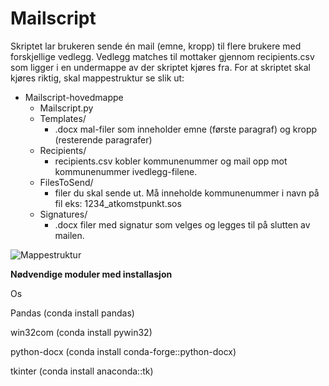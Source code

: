 # Mailscript

Skriptet lar brukeren sende én mail (emne, kropp) til flere brukere med forskjellige vedlegg. Vedlegg matches til mottaker gjennom recipients.csv
som ligger i en undermappe av der skriptet kjøres fra. For at skriptet skal kjøres riktig, skal mappestruktur se slik ut:

- Mailscript-hovedmappe
  - Mailscript.py
  - Templates/
    - .docx mal-filer som inneholder emne (første paragraf) og kropp (resterende paragrafer)
  - Recipients/
    - recipients.csv kobler kommunenummer og mail opp mot kommunenummer ivedlegg-filene.
  - FilesToSend/
    - filer du skal sende ut. Må inneholde kommunenummer i navn på fil eks: 
      1234_atkomstpunkt.sos
  - Signatures/
    - .docx filer med signatur som velges og legges til på slutten av mailen.

![Mappestruktur](https://github.com/jesperfjellin-kv/Mailscript/assets/145996132/39df15da-6012-4d13-810f-19b376d399ff)



**Nødvendige moduler med installasjon**

Os

Pandas (conda install pandas)

win32com (conda install pywin32)

python-docx (conda install conda-forge::python-docx)

tkinter (conda install anaconda::tk)

